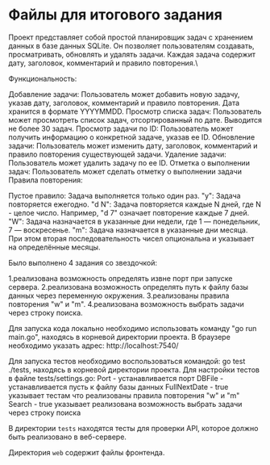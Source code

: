 # Файлы для итогового задания

Проект представляет собой простой планировщик задач с хранением данных в базе данных SQLite. Он позволяет пользователям создавать, просматривать, обновлять и удалять задачи. Каждая задача содержит дату, заголовок, комментарий и правило повторения.\

Функциональность:

Добавление задачи: Пользователь может добавить новую задачу, указав дату, заголовок, комментарий и правило повторения. Дата хранится в формате YYYYMMDD.
Просмотр списка задач: Пользователь может просмотреть список задач, отсортированный по дате. Выводится не более 30 задач.
Просмотр задачи по ID: Пользователь может получить информацию о конкретной задаче, указав ее ID.
Обновление задачи: Пользователь может изменить дату, заголовок, комментарий и правило повторения существующей задачи.
Удаление задачи: Пользователь может удалить задачу по ее ID.
Отметка о выполнении задач: Пользователь может сделать отметку о выполнении задачи
Правила повторения:

Пустое правило: Задача выполняется только один раз.
"y": Задача повторяется ежегодно.
"d N": Задача повторяется каждые N дней, где N - целое число. Например, "d 7" означает повторение каждые 7 дней.
"W": Задача назначается в указанные дни недели, где 1 — понедельник, 7 — воскресенье. 
"m": Задача назначается в указанные дни месяца. При этом вторая последовательность чисел опциональна и указывает на определённые месяцы. 

Было выполнено 4 задания со звездочкой:

1.реализована возможность определять извне порт при запуске сервера.
2.реализована возможность определять путь к файлу базы данных через переменную окружения.
3.реализованы правила повторения "w" и "m".
4.реализована возможность выбрать задачи через строку поиска. 

Для запуска кода локально необходимо использовать команду "go run main.go", находясь в корневой директории проекта. В браузере необходимо указать адрес: http://localhost:7540/

Для запуска тестов необходимо воспользоваться командой: go test ./tests, находясь в корневой директории проекта.
Для настройки тестов в файле tests/settings.go:
Port - устанавливается порт 
DBFile - устанавливается пусть к файлу базы данных
FullNextDate - true указывает тестам что реализованы правила повторения "w" и "m"
Search - true указывает реализована возможность выбрать задачи через строку поиска

В директории `tests` находятся тесты для проверки API, которое должно быть реализовано в веб-сервере.

Директория `web` содержит файлы фронтенда.


